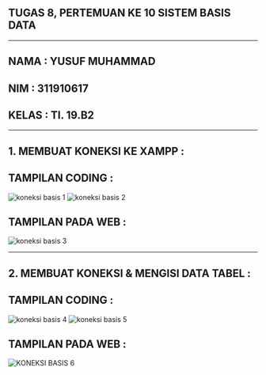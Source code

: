 ## TUGAS 8, PERTEMUAN KE 10 SISTEM BASIS DATA

<hr>

## NAMA    : YUSUF MUHAMMAD
## NIM     : 311910617
## KELAS   : TI. 19.B2

<hr>

## 1. MEMBUAT KONEKSI KE XAMPP :

## TAMPILAN CODING :
![koneksi basis 1](https://user-images.githubusercontent.com/81587959/121813044-914e8380-cc94-11eb-983f-0138b0f96f28.PNG)
![koneksi basis 2](https://user-images.githubusercontent.com/81587959/121813047-94e20a80-cc94-11eb-9422-a4122f793122.PNG)

## TAMPILAN PADA WEB :
![koneksi basis 3](https://user-images.githubusercontent.com/81587959/121813056-a2979000-cc94-11eb-9da1-deed106e3beb.PNG)

<hr>

## 2. MEMBUAT KONEKSI & MENGISI DATA TABEL :

## TAMPILAN CODING :
![koneksi basis 4](https://user-images.githubusercontent.com/81587959/121813118-d5da1f00-cc94-11eb-8b2f-319cea39eb0f.PNG)
![koneksi basis 5](https://user-images.githubusercontent.com/81587959/121813129-d96da600-cc94-11eb-8117-d719db73925a.PNG)

## TAMPILAN PADA WEB :
![KONEKSI BASIS 6](https://user-images.githubusercontent.com/81587959/121813164-fb672880-cc94-11eb-9838-53efe58fab93.PNG)
